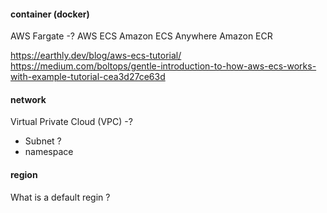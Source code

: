 
#### container (docker)

AWS Fargate -? 
AWS ECS
Amazon ECS Anywhere
Amazon ECR

https://earthly.dev/blog/aws-ecs-tutorial/
https://medium.com/boltops/gentle-introduction-to-how-aws-ecs-works-with-example-tutorial-cea3d27ce63d

#### network 

Virtual Private Cloud (VPC) -? 
* Subnet ?
* namespace 

#### region

What is a default regin ?